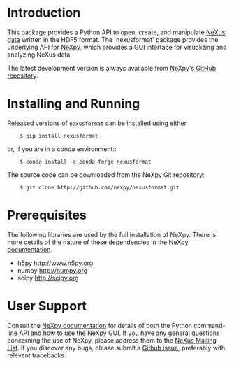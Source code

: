 Introduction
============
This package provides a Python API to open, create, and manipulate [NeXus 
data](http://www.nexusformat.org/) written in the HDF5 format. The 
'nexusformat' package provides the underlying API for 
[NeXpy](http://nexpy.github.io/nexpy), which provides a GUI interface for
visualizing and analyzing NeXus data. 

The latest development version is always available from [NeXpy's GitHub
repository](https://github.com/nexpy/nexusformat).

Installing and Running
======================
Released versions of `nexusformat` can be installed using either

```
    $ pip install nexusformat
```

or, if you are in a conda environment::

```
    $ conda install -c conda-forge nexusformat
```

The source code can be downloaded from the NeXpy Git repository:

```
    $ git clone http://github.com/nexpy/nexusformat.git
```
Prerequisites
=============
The following libraries are used by the full installation of NeXpy. There is 
more details of the nature of these dependencies in the 
[NeXpy documentation](http://nexpy.github.io/nexpy).

* h5py                 http://www.h5py.org
* numpy                http://numpy.org
* scipy                http://scipy.org

User Support
============
Consult the [NeXpy documentation](http://nexpy.github.io/nexpy) for details 
of both the Python command-line API and how to use the NeXpy GUI. If you have 
any general questions concerning the use of NeXpy, please address 
them to the 
[NeXus Mailing List](http://download.nexusformat.org/doc/html/mailinglist.html). 
If you discover any bugs, please submit a 
[Github issue](https://github.com/nexpy/nexusformat/issues), preferably with 
relevant tracebacks.
